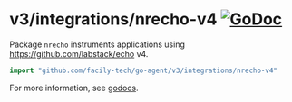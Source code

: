 # v3/integrations/nrecho-v4 [![GoDoc](https://godoc.org/github.com/facily-tech/go-agent/v3/integrations/nrecho-v4?status.svg)](https://godoc.org/github.com/facily-tech/go-agent/v3/integrations/nrecho-v4)

Package `nrecho` instruments applications using  https://github.com/labstack/echo v4.

```go
import "github.com/facily-tech/go-agent/v3/integrations/nrecho-v4"
```

For more information, see
[godocs](https://godoc.org/github.com/facily-tech/go-agent/v3/integrations/nrecho-v4).
